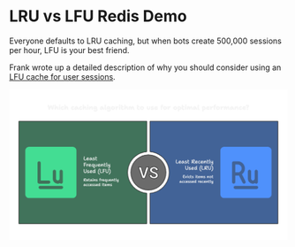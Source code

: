 # LRU vs LFU Redis Demo 

Everyone defaults to LRU caching, but when bots create 500,000 sessions per hour, LFU is your best friend.

Frank wrote up a detailed description of why you should consider using an [LFU cache for user sessions](https://www.revsys.com/tidbits/sometimes-lfu-lru/). 

![Image with LFU on one side and LRU on the other](./lfu-vs-lru.png)


